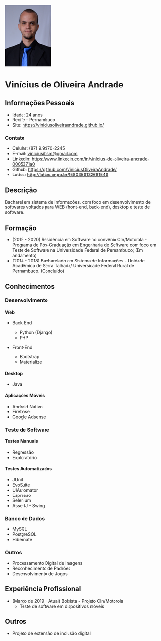 <img src="img/Profile.png" width="150" height="200" />

# Vinícius de Oliveira Andrade

## Informações Pessoais
- Idade: 24 anos 
- Recife - Pernambuco
- Site: https://viniciusoliveiraandrade.github.io/

### Contato
- Celular: (87) 9.9970-2245
- E-mail: viniciusibsm@gmail.com
- Linkedin: https://www.linkedin.com/in/vinícius-de-oliveira-andrade-0005371a0
- Github: https://github.com/ViniciusOliveiraAndrade/
- Lattes: http://lattes.cnpq.br/1580359132681549


## Descrição
Bacharel em sistema de informações, com foco em desenvolvimento de softwares voltados para WEB (front-end, back-end), desktop e teste de software.

## Formação
- (2019 - 2020) Residência em Software no convênio CIn/Motorola - Programa de Pós-Graduação em Engenharia de Software com foco em Teste de Software na Universidade Federal de Pernambuco;  (Em andamento)
- (2014 - 2018) Bacharelado em Sistema de Informações - Unidade Acadêmica de Serra Talhada/ Universidade Federal Rural de Pernambuco. (Concluído)

## Conhecimentos

### Desenvolvimento

#### Web

- Back-End
  - Python (Django)
  - PHP

- Front-End
  - Bootstrap
  - Materialize

#### Desktop
- Java

#### Aplicações Móveis
- Android Nativo
- Firebase
- Google Adsense

### Teste de Software

#### Testes Manuais
  - Regressão
  - Exploratório

#### Testes Automatizados
  - JUnit
  - EvoSuite
  - UIAutomator
  - Espresso
  - Selenium
  - AssertJ - Swing

### Banco de Dados
- MySQL
- PostgreSQL
- Hibernate

### Outros
- Processamento Digital de Imagens
- Reconhecimento de Padrões
- Desenvolvimento de Jogos

## Experiência Profissional
- (Março de 2019 - Atual) Bolsista - Projeto CIn/Motorola
  - Teste de software em dispositivos móveis

## Outros
- Projeto de extensão de inclusão digital